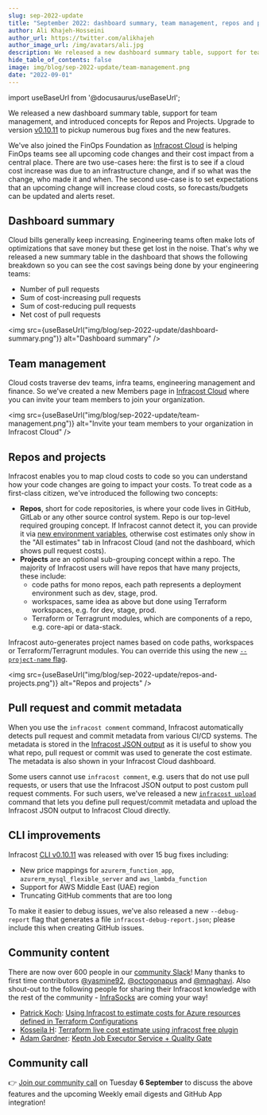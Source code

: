 ```yaml
---
slug: sep-2022-update
title: "September 2022: dashboard summary, team management, repos and projects!"
author: Ali Khajeh-Hosseini
author_url: https://twitter.com/alikhajeh
author_image_url: /img/avatars/ali.jpg
description: We released a new dashboard summary table, support for team management, and introduced new concepts for Repos and Projects. We've also joined the FinOps Foundation!
hide_table_of_contents: false
image: img/blog/sep-2022-update/team-management.png
date: "2022-09-01"
---
```


import useBaseUrl from '@docusaurus/useBaseUrl';

We released a new dashboard summary table, support for team management, and introduced concepts for Repos and Projects. Upgrade to version [v0.10.11](/docs/#1-install-infracost) to pickup numerous bug fixes and the new features.

<!--truncate-->

We've also joined the FinOps Foundation as [Infracost Cloud](https://dashboard.infracost.io/) is helping FinOps teams see all upcoming code changes and their cost impact from a central place. There are two use-cases here: the first is to see if a cloud cost increase was due to an infrastructure change, and if so what was the change, who made it and when. The second use-case is to set expectations that an upcoming change will increase cloud costs, so forecasts/budgets can be updated and alerts reset.


## Dashboard summary

Cloud bills generally keep increasing. Engineering teams often make lots of optimizations that save money but these get lost in the noise. That's why we released a new summary table in the dashboard that shows the following breakdown so you can see the cost savings being done by your engineering teams:
- Number of pull requests
- Sum of cost-increasing pull requests
- Sum of cost-reducing pull requests
- Net cost of pull requests

<img src={useBaseUrl("img/blog/sep-2022-update/dashboard-summary.png")} alt="Dashboard summary" />

## Team management

Cloud costs traverse dev teams, infra teams, engineering management and finance. So we've created a new Members page in [Infracost Cloud](https://dashboard.infracost.io) where you can invite your team members to join your organization.

<img src={useBaseUrl("img/blog/sep-2022-update/team-management.png")} alt="Invite your team members to your organization in Infracost Cloud" />

## Repos and projects

Infracost enables you to map cloud costs to code so you can understand how your code changes are going to impact your costs. To treat code as a first-class citizen, we've introduced the following two concepts:
- **Repos**, short for code repositories, is where your code lives in GitHub, GitLab or any other source control system. Repo is our top-level required grouping concept. If Infracost cannot detect it, you can provide it via [new environment variables](/docs/features/environment_variables/#environment-variables-to-set-metadata), otherwise cost estimates only show in the "All estimates" tab in Infracost Cloud (and not the dashboard, which shows pull request costs).
- **Projects** are an optional sub-grouping concept within a repo. The majority of Infracost users will have repos that have many projects, these include:
  - code paths for mono repos, each path represents a deployment environment such as dev, stage, prod.
  - workspaces, same idea as above but done using Terraform workspaces, e.g. for dev, stage, prod.
  - Terraform or Terragrunt modules, which are components of a repo, e.g. core-api or data-stack.

Infracost auto-generates project names based on code paths, workspaces or Terraform/Terragrunt modules. You can override this using the new [`--project-name` flag](/docs/infracost_cloud/key_concepts/#override-project-names).

<img src={useBaseUrl("img/blog/sep-2022-update/repos-and-projects.png")} alt="Repos and projects" />

## Pull request and commit metadata

When you use the `infracost comment` command, Infracost automatically detects pull request and commit metadata from various CI/CD systems. The metadata is stored in the [Infracost JSON output](/docs/features/cli_commands/#examples) as it is useful to show you what repo, pull request or commit was used to generate the cost estimate. The metadata is also shown in your Infracost Cloud dashboard.

Some users cannot use `infracost comment`, e.g. users that do not use pull requests, or users that use the Infracost JSON output to post custom pull request comments. For such users, we've released a new [`infracost upload`](/docs/features/cli_commands/#upload-runs) command that lets you define pull request/commit metadata and upload the Infracost JSON output to Infracost Cloud directly.

## CLI improvements

Infracost [CLI v0.10.11](/docs/#1-install-infracost) was released with over 15 bug fixes including:
- New price mappings for `azurerm_function_app`, `azurerm_mysql_flexible_server` and `aws_lambda_function`
- Support for AWS Middle East (UAE) region
- Truncating GitHub comments that are too long

To make it easier to debug issues, we've also released a new `--debug-report` flag that generates a file `infracost-debug-report.json`; please include this when creating GitHub issues.

## Community content

There are now over 600 people in our [community Slack](https://infracost.io/community-chat)! Many thanks to first time contributors [@yasmine92](https://github.com/Yasmine92), [@octogonapus](https://github.com/Octogonapus) and [@mnaghavi](https://github.com/mnaghavi). Also shout-out to the following people for sharing their Infracost knowledge with the rest of the community - [InfraSocks](https://twitter.com/AliKhajeh/status/1510310791508946945) are coming your way!
- [Patrick Koch](https://www.linkedin.com/in/patkoch87/): [Using Infracost to estimate costs for Azure resources defined in Terraform Configurations](https://www.patrickkoch.dev/posts/post_21/)
- [Kosseila H](https://www.linkedin.com/in/kousshd/): [Terraform live cost estimate using infracost free plugin](http://www.brokedba.com/2022/08/terraform-live-cost-estimate-using.html)
- [Adam Gardner](https://www.linkedin.com/in/agardner1/): [Keptn Job Executor Service + Quality Gate](https://youtu.be/L8AWjCAHv-4)

## Community call

👉 [Join our community call](https://github.com/infracost/infracost/issues/1957) on Tuesday **6 September** to discuss the above features and the upcoming Weekly email digests and GitHub App integration!
